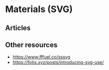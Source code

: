 # Materials (SVG)

## Articles

## Other resources

- <https://www.fffuel.co/sssvg>
- <https://fotis.xyz/posts/introducing-svg-use/>
